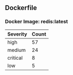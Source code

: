## Dockerfile

### Docker Image: redis:latest
| Severity | Count |
|----------|-------|
| high | 57 |
| medium | 24 |
| critical | 8 |
| low | 5 |